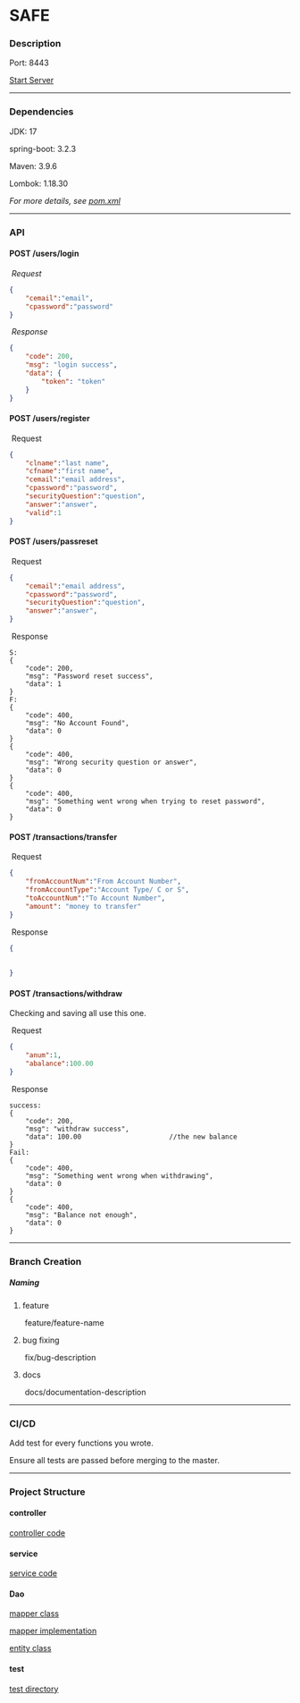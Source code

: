 # SAFE

### Description

Port: 8443

[Start Server](./safe-server/src/main/java/team/ybj/Main.java)

---

### Dependencies

JDK: 17

spring-boot: 3.2.3

Maven: 3.9.6

Lombok: 1.18.30

*For more details, see [pom.xml](./safe-server/pom.xml)*

---

### API

#### POST /users/login

​	*Request*

```json
{
    "cemail":"email",
    "cpassword":"password"
}
```

​	*Response*

```json
{
    "code": 200,
    "msg": "login success",
    "data": {
        "token": "token"
    }
}
```



#### POST /users/register

​	Request

```json
{
    "clname":"last name",
    "cfname":"first name",
    "cemail":"email address",
    "cpassword":"password",
    "securityQuestion":"question",
    "answer":"answer",
    "valid":1
}
```



#### POST /users/passreset

​	Request

```json
{
    "cemail":"email address",
    "cpassword":"password",
    "securityQuestion":"question",
    "answer":"answer",
}
```

​	Response

```
S:
{
    "code": 200,
    "msg": "Password reset success",
    "data": 1
}
F:
{
    "code": 400,
    "msg": "No Account Found",
    "data": 0
}
{
    "code": 400,
    "msg": "Wrong security question or answer",
    "data": 0
}
{
    "code": 400,
    "msg": "Something went wrong when trying to reset password",
    "data": 0
}
```



#### POST /transactions/transfer

​	Request

```json
{
    "fromAccountNum":"From Account Number",
    "fromAccountType":"Account Type/ C or S",
    "toAccountNum":"To Account Number",
    "amount": "money to transfer"
}
```

​	Response

```json
{
  
  
}
```

#### POST /transactions/withdraw

Checking and saving all use this one.

​	Request

```json
{
    "anum":1,
    "abalance":100.00
}
```

​	Response

```
success:
{
	"code": 200,
    "msg": "withdraw success",
    "data": 100.00 						//the new balance
}
Fail:
{
	"code": 400,
    "msg": "Something went wrong when withdrawing",
    "data": 0
}
{
	"code": 400,
    "msg": "Balance not enough",
    "data": 0
}
```





---



### Branch Creation

##### Naming

1. feature

   ​	feature/feature-name

2. bug fixing

   ​	fix/bug-description

3. docs

   ​	docs/documentation-description

---

### CI/CD

Add test for every functions you wrote.

Ensure all tests are passed before merging to the master.

---

### Project Structure

#### controller

[controller code](./safe-server/src/main/java/team/ybj/controller)

#### service

[service code](./safe-server/src/main/java/team/ybj/service)

#### Dao

[mapper class](./safe-server/src/main/java/team/ybj/mappers)

[mapper implementation](./safe-server/src/main/resources/mappers)

[entity class](./safe-server/src/main/java/team/ybj/pojo)

#### test

[test directory](./safe-server/src/test/java/team/ybj)


